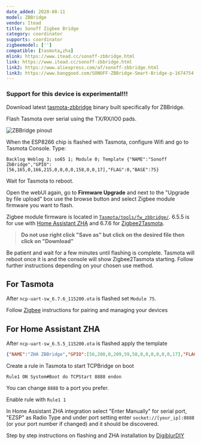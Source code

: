 ```yaml
---
date_added: 2020-08-11
model: ZBBridge
vendor: Itead
title: Sonoff Zigbee Bridge
category: coordinator
supports: coordinator
zigbeemodel: ['']
compatible: [tasmota,zha]
mlink: https://www.itead.cc/sonoff-zbbridge.html
link: https://www.itead.cc/sonoff-zbbridge.html
link2: https://www.aliexpress.com/af/sonoff-zbbridge.html
link3: https://www.banggood.com/SONOFF-ZBBridge-Smart-Bridge-p-1674754.html
---
```

<h3>Support for this device is experimental!!!</h3>

Download latest [tasmota-zbbridge](https://github.com/arendst/Tasmota/blob/firmware/firmware/tasmota/tasmota-zbbridge.bin) binary built specifically for ZBBridge.

Flash Tasmota over serial using the TX/RX/IO0 pads.

![ZBBridge pinout](https://templates.blakadder.com/assets/images/sonoff_ZBBridge_pinout.jpg)

When the ESP8266 chip is flashed with Tasmota, configure Wifi and go to Tasmota Console. Type:

```console
Backlog Weblog 3; so65 1; Module 0; Template {"NAME":"Sonoff ZbBridge","GPIO":[56,165,0,166,215,0,0,0,0,158,0,0,17],"FLAG":0,"BASE":75}
```

Wait for Tasmota to reboot. 

Open the webUI again, go to **Firmware Upgrade** and next to the "Upgrade by file upload" box use the browse button and select Zigbee module firmware you want to flash. 


Zigbee module firmware is located in [`Tasmota/tools/fw_zbbridge/`](https://github.com/arendst/Tasmota/blob/development/tools/fw_zbbridge/). 6.5.5 is for use with [Home Assistant ZHA](https://www.home-assistant.io/integrations/zha/) and 6.7.6 for [Zigbee2Tasmota](http://tasmota.github.io/docs/Zigbee).

> **Do not use right click "Save as" but click on the desired file then click on "Download"**

Be patient and wait for a few minutes until flashing is complete. Tasmota will reboot once it is and the console will show Zigbee2Tasmota starting. Follow further instructions depending on your chosen use method.

## For Tasmota
After `ncp-uart-sw_6.7.6_115200.ota` is flashed set `Module 75`.

Follow [Zigbee](http://tasmota.github.io/docs/Zigbee) instructions for pairing and managing your devices

## For Home Assistant ZHA
After `ncp-uart-sw_6.5.5_115200.ota` is flashed apply the template

```json
{"NAME":"ZHA ZBBridge","GPIO":[56,208,0,209,59,58,0,0,0,0,0,0,17],"FLAG":0,"BASE":18}
```

Create a rule in Tasmota to start TCPBridge on boot
```console
Rule1 ON System#Boot do TCPStart 8888 endon
```

You can change `8888` to a port you prefer.

Enable rule with `Rule1 1`

In Home Assistant ZHA integration select "Enter Manually" for serial port, "EZSP" as Radio Type and under port setting enter `socket://[your_ip]:8888` (or your port number if changed) and it should be discovered.

Step by step instructions on flashing and ZHA installation by [DigiblurDIY](https://www.digiblur.com/2020/07/how-to-use-sonoff-zigbee-bridge-with.html)
